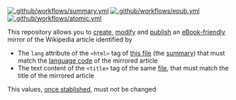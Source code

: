 [![.github/workflows/summary.yml](./actions/workflows/summary.yml/badge.svg)](https://github.com/ebookipedia/ebook/actions/workflows/summary.yml)
[![.github/workflows/epub.yml](https://github.com/ebookipedia/ebook/actions/workflows/epub.yml/badge.svg)](https://github.com/ebookipedia/ebook/actions/workflows/epub.yml)
[![.github/workflows/atomic.yml](https://github.com/ebookipedia/ebook/actions/workflows/atomic.yml/badge.svg)](https://github.com/ebookipedia/ebook/actions/workflows/atomic.yml)

This repository allows you to [create](), [modify]() and [publish]() an [eBook-friendly]() mirror of the Wikipedia article identified by
* The `lang` attribute of the `<html>` tag of [this file](../../tree/main/editable/excerpt.html) (the [summary](https://ebookipedia.github.io/summary)) that must match the [language code](https://ebookipedia.github.io/lang) of the mirrored article
* The text content of the `<title>` tag of the same [file](../../edit/main/editable/summary.html), that must match the title of the mirrored article

This values, [once stablished](), must not be changed
